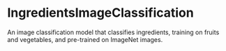 # IngredientsImageClassification
An image classification model that classifies ingredients, training on fruits and vegetables, and pre-trained on ImageNet images.
